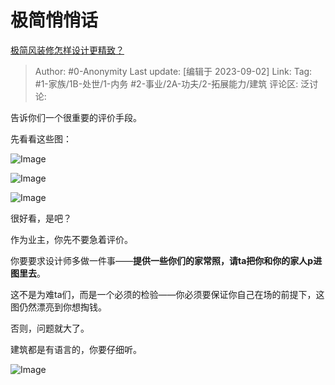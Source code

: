# 极简悄悄话
[极简风装修怎样设计更精致？](https://www.zhihu.com/question/572457003/answer/3194013441)

> Author: #0-Anonymity
> Last update: [编辑于 2023-09-02]
> Link:
> Tag: #1-家族/1B-处世/1-内务 #2-事业/2A-功夫/2-拓展能力/建筑
> 评论区:
> 泛讨论:

告诉你们一个很重要的评价手段。

先看看这些图：

![Image](https://picx.zhimg.com/50/v2-bda8c2a6f44035c98c9c731df94d49c8_720w.jpg?source=1940ef5c)

![Image](https://pic1.zhimg.com/50/v2-85f9cbfde1248ef6fd422bffd3abf109_720w.jpg?source=1940ef5c)

![Image](https://pica.zhimg.com/50/v2-15a708b11b8be09631ff835dadbc8a9d_720w.jpg?source=1940ef5c)

很好看，是吧？

作为业主，你先不要急着评价。

你要要求设计师多做一件事——**提供一些你们的家常照，请ta把你和你的家人p进图里去**。

这不是为难ta们，而是一个必须的检验——你必须要保证你自己在场的前提下，这图仍然漂亮到你想掏钱。

否则，问题就大了。

建筑都是有语言的，你要仔细听。

![Image](https://pica.zhimg.com/50/v2-d849b66537005fc828888483d249436f_720w.jpg?source=1940ef5c)
